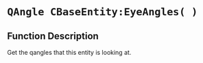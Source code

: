 # `QAngle CBaseEntity:EyeAngles( )`
## Function Description
Get the qangles that this entity is looking at.
